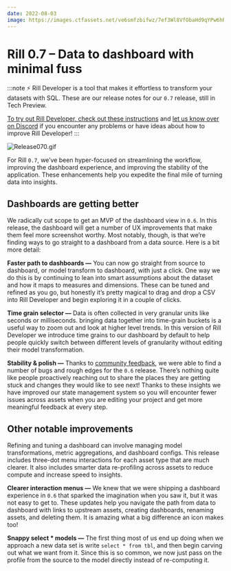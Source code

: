 ```yaml
---
date: 2022-08-03
image: https://images.ctfassets.net/ve6smfzbifwz/7ef3Wl8VfObaHd9qYPw6hR/9b05f55fbd19468eadbc18eea325c532/Release070.jpg
---
```


# Rill 0.7 – Data to dashboard with minimal fuss

:::note
⚡ Rill Developer is a tool that makes it effortless to transform your datasets with SQL. These are our release notes for our `0.7` release, still in Tech Preview.

[To try out Rill Developer, check out these instructions](../../home/install) and [let us know over on Discord](https://bit.ly/3bbcSl9) if you encounter any problems or have ideas about how to improve Rill Developer!
:::

![Release070.gif](https://images.ctfassets.net/ve6smfzbifwz/QiBzMCXm0yBGEHagLhUpp/428b600e3b400f79d47655ec6a1b1da0/Release070.gif "736153036")

For Rill `0.7`, we’ve been hyper-focused on streamlining the workflow, improving the dashboard experience, and improving the stability of the application. These enhancements help you expedite the final mile of turning data into insights. 

## Dashboards are getting better

We radically cut scope to get an MVP of the dashboard view in `0.6`. In this release, the dashboard will get a number of UX improvements that make them feel more screenshot worthy. Most notably, though, is that we’re finding ways to go straight to a dashboard from a data source.  Here is a bit more detail:

**Faster path to dashboards —** You can now go straight from source to dashboard, or model transform to dashboard, with just a click. One way we do this is by continuing to lean into smart assumptions about the dataset and how it maps to measures and dimensions. These can be tuned and refined as you go, but honestly it’s pretty magical to drag and drop a CSV into Rill Developer and begin exploring it in a couple of clicks.

**Time grain selector —**  Data is often collected in very granular units like seconds or milliseconds. bringing data together into time-grain buckets is a useful way to zoom out and look at higher level trends.  In this version of Rill Developer we introduce time grains to our dashboard by default to help people quickly switch between different levels of granularity without editing their model transformation.

**Stability & polish —**  Thanks to [community feedback](https://bit.ly/3bbcSl9), we were able to find a number of bugs and rough edges for the `0.6` release. There’s nothing quite like people proactively reaching out to share the places they are getting stuck and changes they would like to see next!  Thanks to these insights we have improved our state management system so you will encounter fewer issues across assets when you are editing your project and get more meaningful feedback at every step.

## Other notable improvements

Refining and tuning a dashboard can involve managing model transformations, metric aggregations, and dashboard configs. This release includes three-dot menu interactions for each asset type that are much clearer.  It also includes smarter data re-profiling across assets to reduce compute and increase speed to insights. 

**Clearer interaction menus —**  We knew that we were shipping a dashboard experience in `0.6` that sparked the imagination when you saw it, but it was not easy to get to. These updates  help you navigate the path from data to dashboard with links to upstream assets, creating dashboards, renaming assets, and deleting them. It is amazing what a big difference an icon makes too!

**Snappy select * models —** The first thing most of us end up doing when we approach a new data set is write `select * from tbl`, and then begin carving out what we want from it. Since this is so common, we now just pass on the profile from the source to the model directly instead of re-computing it.